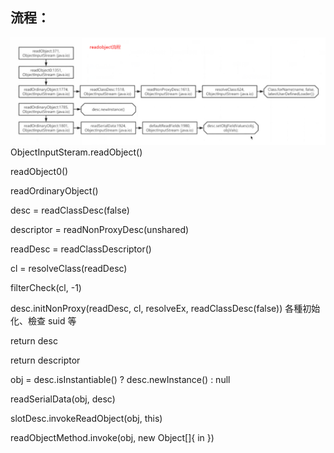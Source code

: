 ## 流程：

![](./img/readobject.jpg)
ObjectInputSteram.readObject()

readObject0()

readOrdinaryObject()

desc = readClassDesc(false)

descriptor = readNonProxyDesc(unshared)

readDesc = readClassDescriptor()

cl = resolveClass(readDesc)

filterCheck(cl, -1)

desc.initNonProxy(readDesc, cl, resolveEx, readClassDesc(false))
各種初始化、檢查 suid 等

return desc

return descriptor

obj = desc.isInstantiable() ? desc.newInstance() : null

readSerialData(obj, desc)

slotDesc.invokeReadObject(obj, this)

readObjectMethod.invoke(obj, new Object[]{ in })
